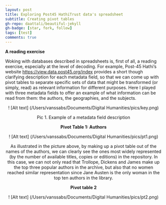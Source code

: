 ```yaml
---
layout: post
title: Exploring Post45 HathiTrust data's spreadsheet
subtitle: Creating pivot tables
gh-repo: daattali/beautiful-jekyll
gh-badge: [star, fork, follow]
tags: [test]
comments: true
---
```

**A reading exercise**

Woking with databases described in spreadsheets is, first of all, a reading exercise, especially at the level of decoding. For example, Post-45 Hathi’s website https://view.data.post45.org/index provides a short though clarifying description for each metadata field, so that we can come up with pivot tables to separate specific sets of data that might be transformed (or simply, read) as relevant information for different purposes. Here I played with three metadata fields to offer an example of what information can be read from them: the authors, the geographies, and the subjects.

<center>

! [Alt text] (/Users/vanssabs/Documents/Digital Humanities/pics/key.png)

<center/>
Pic 1. Example of a metadata field description

**Pivot Table 1: Authors**

<center>

! [Alt text] (/Users/vanssabs/Documents/Digital Humanities/pics/pt1.png)

<center/>

As illustrated in the picture above, by making up a pivot table out of the names of the authors, we can clearly see the ones most widely represented (by the number of available titles, copies or editions) in the repository. In this case, we can not only read that Trollope, Dickens and James make up the top three popular authors in the archive, but also that no women reached similar representation since Jane Austen is the only woman in the top ten authors in the library.

**Pivot table 2**

<center>

! [Alt text] (/Users/vanssabs/Documents/Digital Humanities/pics/pt2.png)

<center/>
